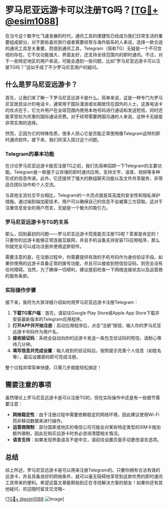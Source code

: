 # 罗马尼亚远游卡可以注册TG吗？[[TG💪+ @esim1088](https://t.me/s/esim1088)]

在当今这个数字化飞速发展的时代，通讯工具的便捷性已经成为我们日常生活的重要组成部分。对于那些喜欢旅行或者需要经常与海外联系的人来说，选择一款合适的通讯工具至关重要。而提到通讯工具，Telegram（简称TG）无疑是一个不可忽视的存在。它不仅功能强大、界面友好，还支持全球范围内的即时通讯。不过，对于一些特定地区的用户来说，可能会遇到一些问题，比如“罗马尼亚远游卡可以注册TG吗？”这似乎成了不少罗马尼亚用户的疑问。

## 什么是罗马尼亚远游卡？

首先，让我们来了解一下罗马尼亚远游卡是什么。简单来说，这是一种专门为罗马尼亚居民设计的电话卡，通常用于国际漫游或长期居住在国外的人士。这类电话卡的优点在于，它允许用户在全球范围内使用本地号码进行通话和发送短信，同时还能享受较为优惠的国际通话资费。对于经常需要跨国沟通的人来说，这种卡无疑是非常实用的选择。

然而，正因为它的特殊性质，很多人担心它是否能正常使用像Telegram这样的即时通讯软件。接下来，我们将深入探讨这个问题。

### Telegram的基本功能

在讨论罗马尼亚远游卡能否注册TG之前，我们先简单回顾一下Telegram的主要功能。Telegram是一款基于云存储的即时通讯应用，支持文字、语音、视频等多种形式的信息传递。此外，它还提供了强大的群组聊天功能以及文件共享服务，非常适合团队协作和个人交流。

与其他主流社交平台相比，Telegram的一大亮点就是其高度的安全性和隐私保护措施。通过端到端加密技术，用户可以确保自己的信息不会被第三方窃取。这对于注重信息安全的用户而言，无疑是一个极大的吸引力。

### 罗马尼亚远游卡与TG的关系

那么，回到最初的问题——罗马尼亚远游卡究竟能否注册TG呢？答案是肯定的！只要你的远游卡能够正常连接互联网，并且手机设备支持安装TG应用程序，那么你就完全可以成功注册并使用这款软件。

需要注意的是，在注册过程中，你需要提供有效的手机号码作为身份验证手段。如果你使用的远游卡具备正常的拨号功能，并且可以接收到短信验证码，则完全没有任何障碍。当然，为了确保一切顺利，建议提前检查一下网络连接状态以及运营商的服务条款。

### 实际操作步骤

接下来，我将为大家详细介绍如何用罗马尼亚远游卡注册Telegram：

1. **下载TG客户端**：首先，请前往Google Play Store或Apple App Store下载并安装最新版本的Telegram应用程序。
2. **打开APP并开始注册**：启动应用程序后，点击“注册”按钮，输入你的罗马尼亚远游卡号码作为用户名。
3. **接收验证码**：系统会自动向你的远游卡发送一条包含验证码的短信，请耐心等待几分钟。
4. **填写信息并完成设置**：输入收到的验证码后，按照提示完善个人信息（如姓名等），最后设置密码即可完成注册。

整个过程非常简单快捷，只需几步就能轻松搞定！

## 需要注意的事项

虽然理论上罗马尼亚远游卡是可以注册TG的，但在实际操作中还是有一些细节需要注意：

- **网络稳定性**：由于注册过程中需要依赖稳定的网络环境，因此建议使用Wi-Fi而非移动数据来进行操作。
- **运营商限制**：部分国家或地区的电信公司可能会对某些特定类型的SIM卡施加额外限制，因此在购买远游卡时务必咨询清楚相关情况。
- **语言支持**：如果发现界面语言不是中文，请前往设置页面手动更改语言选项。

## 总结

综上所述，罗马尼亚远游卡是可以用来注册Telegram的。只要你拥有合法有效的远游卡，并且具备良好的网络条件，就可以毫无阻碍地享受到这款优秀的即时通讯工具带来的便利。希望这篇文章能帮助到正在寻找解决方案的朋友！如果你还有其他疑问，欢迎随时留言交流哦~

[[TG💪+ @esim1088](https://t.me/s/esim1088) ![Image](https://i.postimg.cc/4NQfJmqS/Snipaste-2025-05-13-00-14-12.png)]